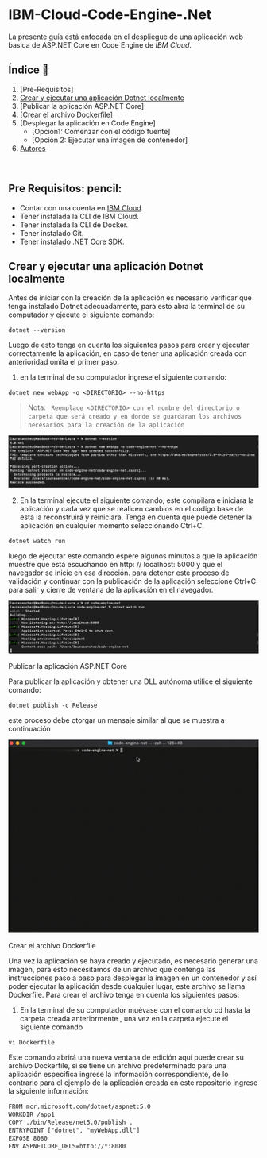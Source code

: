 # IBM-Cloud-Code-Engine-.Net

La presente guía está enfocada en el despliegue de una aplicación web basica de ASP.NET Core en Code Engine de *IBM Cloud*.
<br />

## Índice  📰
1. [Pre-Requisitos]
2. [Crear y ejecutar una aplicación Dotnet localmente](#crear-y-ejecutar-una-aplicación-dotnet-localmente)
3. [Publicar la aplicación ASP.NET Core]
4. [Crear el archivo Dockerfile]
5. [Desplegar la aplicación en Code Engine]
    * [Opción1: Comenzar con el código fuente]
    * [Opción 2: Ejecutar una imagen de contenedor]
9. [Autores](#autores-black_nib)
<br />

## Pre Requisitos: pencil:
* Contar con una cuenta en <a href="https://cloud.ibm.com/"> IBM Cloud</a>.
* Tener instalada la CLI de IBM Cloud.
* Tener instalada la CLI de Docker.
* Tener instalado Git.
* Tener instalado .NET Core SDK.

## Crear y ejecutar una aplicación Dotnet localmente

Antes de iniciar con la creación de la aplicación es necesario verificar que tenga instalado Dotnet adecuadamente, para esto abra la terminal de su computador y ejecute el siguiente comando:
```
dotnet --version
```
Luego de esto tenga en cuenta los siguientes pasos para crear y ejecutar correctamente la aplicación, en caso de tener una aplicación creada con anterioridad omita el primer paso.
1. en la terminal de su computador ingrese el siguiente comando:
```
dotnet new webApp -o <DIRECTORIO> --no-https
```
> Nota: ` Reemplace <DIRECTORIO> con el nombre del directorio o carpeta que será creado y en donde se guardaran los archivos necesarios para la creación de la aplicación`


<p align="center"><img width="700" src="https://github.com/emeloibmco/IBM-Cloud-Code-Engine-.Net/blob/ddf97cc26befd9268fa5fe40add910fca560f362/Images/crear.png"></p

<br />

2. En la terminal ejecute el siguiente comando, este compilara e iniciara la aplicación y cada vez que se realicen cambios en el código base de esta la reconstruirá y reiniciara. Tenga en cuenta que puede detener la aplicación en cualquier momento seleccionando Ctrl+C.
   
```
dotnet watch run
```
   
luego de ejecutar este comando espere algunos minutos a que la aplicación muestre que está escuchando en http: // localhost: 5000 y que el navegador se inicie en esa dirección. para detener este proceso de validación y continuar con la publicación de la aplicación seleccione Ctrl+C para salir y cierre de ventana de la aplicación en el navegador.
   
<p align="center"><img width="700" src="https://github.com/emeloibmco/IBM-Cloud-Code-Engine-.Net/blob/ddf97cc26befd9268fa5fe40add910fca560f362/Images/ejecutar.png"></p

## Publicar la aplicación ASP.NET Core

Para publicar la aplicación y obtener una DLL autónoma utilice el siguiente comando:
```
dotnet publish -c Release 
```
este proceso debe otorgar un mensaje similar al que se muestra a continuación 

   <p align="center"><img width="700" src="https://github.com/emeloibmco/IBM-Cloud-Code-Engine-.Net/blob/448011f74cb4f441dcc50053264b50608d80c2e3/Images/Publish.gif"></p
   
   
## Crear el archivo Dockerfile

Una vez la aplicación se haya creado y ejecutado, es necesario generar una imagen, para esto necesitamos de un archivo que contenga las instrucciones paso a paso para desplegar la imagen en un contenedor y así poder ejecutar la aplicación desde cualquier lugar, este archivo se llama Dockerfile. Para crear el archivo tenga en cuenta los siguientes pasos:

1. En la terminal de su computador muévase con el comando cd hasta la carpeta creada anteriormente <DIRECTORIO>, una vez en la carpeta ejecute el siguiente comando
   
```
vi Dockerfile
```
   
Este comando abrirá una nueva ventana de edición aquí puede crear su archivo Dockerfile, si se tiene un archivo predeterminado para una aplicación especifica ingrese la información correspondiente, de lo contrario para el ejemplo de la aplicación creada en este repositorio ingrese la siguiente información:

```
FROM mcr.microsoft.com/dotnet/aspnet:5.0
WORKDIR /app1
COPY ./bin/Release/net5.0/publish .
ENTRYPOINT ["dotnet", "myWebApp.dll"]
EXPOSE 8080
ENV ASPNETCORE_URLS=http://*:8080

